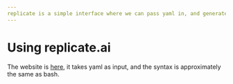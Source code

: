```yaml
---
replicate is a simple interface where we can pass yaml in, and generate output without setup overhead
---
```


# Using replicate.ai

The website is [here](pixray.gob.io), it takes yaml as input, and the syntax is approximately the same as bash.